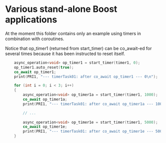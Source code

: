 # Various stand-alone Boost applications

At the moment this folder contains only an example using timers in combination with coroutines.

Notice that op_timer1 (returned from start_timer) can be co_await-ed for several times because 
it has been instructed to reset itself.

```c++
    async_operation<void> op_timer1 = start_timer(timer1, 0);
    op_timer1.auto_reset(true);
    co_await op_timer1;
    print(PRI1, "--- timerTask01: after co_await op_timer1 --- 0\n");

    for (int i = 0; i < 3; i++)
    {
        async_operation<void> op_timer1a = start_timer(timer1, 1000);
        co_await op_timer1a;
        print(PRI1, "--- timerTask01: after co_await op_timer1a --- 1000\n");

        // ...
		
        async_operation<void> op_timer1e = start_timer(timer1, 5000);
        co_await op_timer1e;
        print(PRI1, "--- timerTask01: after co_await op_timer1e --- 5000\n");
    }
```
